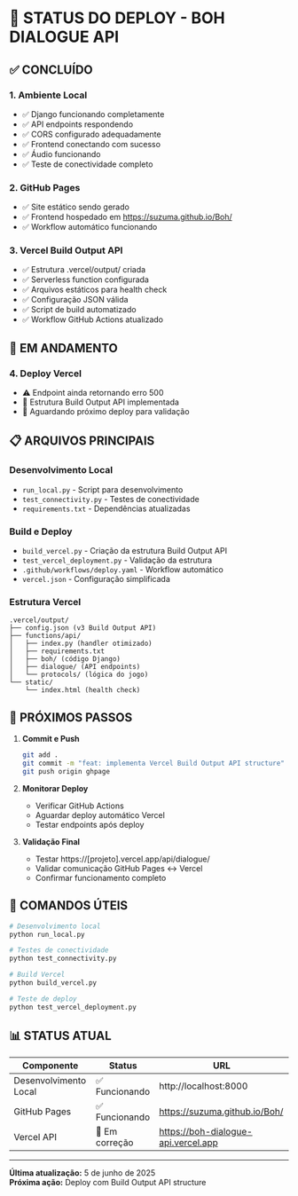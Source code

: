# 🚀 STATUS DO DEPLOY - BOH DIALOGUE API

## ✅ CONCLUÍDO

### 1. **Ambiente Local**
- ✅ Django funcionando completamente
- ✅ API endpoints respondendo
- ✅ CORS configurado adequadamente
- ✅ Frontend conectando com sucesso
- ✅ Áudio funcionando
- ✅ Teste de conectividade completo

### 2. **GitHub Pages**
- ✅ Site estático sendo gerado
- ✅ Frontend hospedado em https://suzuma.github.io/Boh/
- ✅ Workflow automático funcionando

### 3. **Vercel Build Output API**
- ✅ Estrutura .vercel/output/ criada
- ✅ Serverless function configurada
- ✅ Arquivos estáticos para health check
- ✅ Configuração JSON válida
- ✅ Script de build automatizado
- ✅ Workflow GitHub Actions atualizado

## 🔄 EM ANDAMENTO

### 4. **Deploy Vercel**
- ⚠️ Endpoint ainda retornando erro 500
- 🔧 Estrutura Build Output API implementada
- 🔧 Aguardando próximo deploy para validação

## 📋 ARQUIVOS PRINCIPAIS

### Desenvolvimento Local
- `run_local.py` - Script para desenvolvimento
- `test_connectivity.py` - Testes de conectividade
- `requirements.txt` - Dependências atualizadas

### Build e Deploy
- `build_vercel.py` - Criação da estrutura Build Output API
- `test_vercel_deployment.py` - Validação da estrutura
- `.github/workflows/deploy.yaml` - Workflow automático
- `vercel.json` - Configuração simplificada

### Estrutura Vercel
```
.vercel/output/
├── config.json (v3 Build Output API)
├── functions/api/
│   ├── index.py (handler otimizado)
│   ├── requirements.txt
│   ├── boh/ (código Django)
│   ├── dialogue/ (API endpoints)
│   └── protocols/ (lógica do jogo)
└── static/
    └── index.html (health check)
```

## 🎯 PRÓXIMOS PASSOS

1. **Commit e Push**
   ```bash
   git add .
   git commit -m "feat: implementa Vercel Build Output API structure"
   git push origin ghpage
   ```

2. **Monitorar Deploy**
   - Verificar GitHub Actions
   - Aguardar deploy automático Vercel
   - Testar endpoints após deploy

3. **Validação Final**
   - Testar https://[projeto].vercel.app/api/dialogue/
   - Validar comunicação GitHub Pages ↔ Vercel
   - Confirmar funcionamento completo

## 🔧 COMANDOS ÚTEIS

```bash
# Desenvolvimento local
python run_local.py

# Testes de conectividade
python test_connectivity.py

# Build Vercel
python build_vercel.py

# Teste de deploy
python test_vercel_deployment.py
```

## 📊 STATUS ATUAL

| Componente | Status | URL |
|------------|--------|-----|
| Desenvolvimento Local | ✅ Funcionando | http://localhost:8000 |
| GitHub Pages | ✅ Funcionando | https://suzuma.github.io/Boh/ |
| Vercel API | 🔄 Em correção | https://boh-dialogue-api.vercel.app |

---

**Última atualização:** 5 de junho de 2025  
**Próxima ação:** Deploy com Build Output API structure
